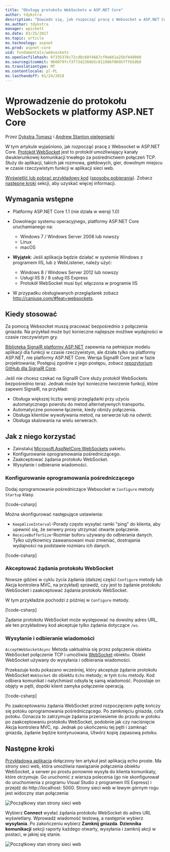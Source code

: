 ```yaml
---
title: "Obsługę protokołu WebSockets w ASP.NET Core"
author: tdykstra
description: "Dowiedz się, jak rozpocząć pracę z Websocket w ASP.NET Core."
ms.author: tdykstra
manager: wpickett
ms.date: 03/25/2017
ms.topic: article
ms.technology: aspnet
ms.prod: aspnet-core
uid: fundamentals/websockets
ms.openlocfilehash: 6f335376c72cd0c68f4667cf0e661a25bf448980
ms.sourcegitcommit: 060879fcf3f73d2366b5c811986f8695fff65db8
ms.translationtype: MT
ms.contentlocale: pl-PL
ms.lasthandoff: 01/24/2018
---
```

# <a name="introduction-to-websockets-in-aspnet-core"></a>Wprowadzenie do protokołu WebSockets w platformy ASP.NET Core

Przez [Dykstra Tomasz](https://github.com/tdykstra) i [Andrew Stanton pielęgniarki](https://github.com/anurse)

W tym artykule wyjaśniono, jak rozpocząć pracę z Websocket w ASP.NET Core. [Protokół WebSocket](https://wikipedia.org/wiki/WebSocket) jest to protokół umożliwiający kanały dwukierunkowej komunikacji trwałego za pośrednictwem połączeń TCP. Służy do aplikacji, takich jak rozmowa, giełdowych, gier, dowolnym miejscu w czasie rzeczywistym funkcji w aplikacji sieci web.

[Wyświetlić lub pobrać przykładowy kod](https://github.com/aspnet/Docs/tree/master/aspnetcore/fundamentals/websockets/sample) ([sposobu pobierania](xref:tutorials/index#how-to-download-a-sample)). Zobacz [następne kroki](#next-steps) sekcji, aby uzyskać więcej informacji.


## <a name="prerequisites"></a>Wymagania wstępne

* Platformy ASP.NET Core 1.1 (nie działa w wersji 1.0)
* Dowolnego systemu operacyjnego, platformy ASP.NET Core uruchamianego na:
  
  * Windows 7 / Windows Server 2008 lub nowszy
  * Linux
  * macOS

* **Wyjątek**: Jeśli aplikacja będzie działać w systemie Windows z programem IIS, lub z WebListener, należy użyć:

  * Windows 8 / Windows Server 2012 lub nowszy
  * Usługi IIS 8 / 8 usług IIS Express
  * Protokół WebSocket musi być włączona w programie IIS

* W przypadku obsługiwanych przeglądarek zobacz http://caniuse.com/#feat=websockets.

## <a name="when-to-use-it"></a>Kiedy stosować

Za pomocą Websocket muszą pracować bezpośrednio z połączenia gniazda. Na przykład może być konieczne najlepsze możliwe wydajności w czasie rzeczywistym gry.

[Biblioteka SignalR platformy ASP.NET](https://docs.microsoft.com/aspnet/signalr/overview/getting-started/introduction-to-signalr) zapewnia na pełniejsze modelu aplikacji dla funkcji w czasie rzeczywistym, ale działa tylko na platformy ASP.NET, nie platformy ASP.NET Core. Wersja SignalR Core jest w fazie projektowania; Postępuj zgodnie z jego postępu, zobacz [repozytorium GitHub dla SignalR Core](https://github.com/aspnet/SignalR).

Jeśli nie chcesz czekać na SignalR Core służy protokół WebSockets bezpośrednio teraz. Jednak może być konieczne tworzenie funkcji, które zapewni SignalR, na przykład:

* Obsługa większej liczby wersji przeglądarki przy użyciu automatycznego powrotu do metod alternatywnych transportu.
* Automatyczne ponowne łączenie, kiedy obniży połączenia.
* Obsługa klientów wywoływania metod, na serwerze lub na odwrót.
* Obsługa skalowania na wielu serwerach.

## <a name="how-to-use-it"></a>Jak z niego korzystać

* Zainstaluj [Microsoft.AspNetCore.WebSockets](https://www.nuget.org/packages/Microsoft.AspNetCore.WebSockets/) pakietu.
* Konfigurowanie oprogramowania pośredniczącego.
* Zaakceptować żądania protokołu WebSocket.
* Wysyłanie i odbieranie wiadomości.

### <a name="configure-the-middleware"></a>Konfigurowanie oprogramowania pośredniczącego

Dodaj oprogramowanie pośredniczące Websocket w `Configure` metody `Startup` klasy.

[!code-csharp[](websockets/sample/Startup.cs?name=UseWebSockets)]

Można skonfigurować następujące ustawienia:

* `KeepAliveInterval`-Porady często wysyłać ramki "ping" do klienta, aby upewnić się, że serwery proxy utrzymać otwarte połączenie.
* `ReceiveBufferSize`-Rozmiar buforu używany do odbierania danych. Tylko użytkownicy zaawansowani musi zmieniać, dostrajania wydajności na podstawie rozmiaru ich danych.

[!code-csharp[](websockets/sample/Startup.cs?name=UseWebSocketsOptions)]

### <a name="accept-websocket-requests"></a>Akceptować żądania protokołu WebSocket

Nowsze gdzieś w cyklu życia żądania (dalszej części `Configure` metody lub Akcja kontrolera MVC, na przykład) sprawdź, czy jest to żądanie protokołu WebSocket i zaakceptować żądania protokołu WebSocket.

W tym przykładzie pochodzi z później w `Configure` metody.

[!code-csharp[](websockets/sample/Startup.cs?name=AcceptWebSocket&highlight=7)]

Żądanie protokołu WebSocket może występować na dowolny adres URL, ale ten przykładowy kod akceptuje tylko żądania dotyczące `/ws`.

### <a name="send-and-receive-messages"></a>Wysyłanie i odbieranie wiadomości

`AcceptWebSocketAsync` Metoda uaktualnia się przez połączenie obiektu WebSocket połączenie TCP i umożliwia [WebSocket](https://docs.microsoft.com/dotnet/core/api/system.net.websockets.websocket) obiektu. Obiekt WebSocket używany do wysyłania i odbierania wiadomości.

Przekazuje kodu pokazano wcześniej, który akceptuje żądanie protokołu WebSocket `WebSocket` do obiektu `Echo` metody; w tym `Echo` metody. Kod odbiera komunikat i natychmiast odsyła tę samą wiadomość. Pozostaje on objęty w pętli, dopóki klient zamyka połączenie operacją. 

[!code-csharp[](websockets/sample/Startup.cs?name=Echo)]

Po zaakceptowaniu żądania WebSocket przed rozpoczęciem pętlę kończy się potoku oprogramowania pośredniczącego.  Po zamknięciu gniazda, cofa potoku. Oznacza to zatrzymuje żądania przeniesienie do przodu w potoku po zaakceptowaniu protokołu WebSocket, podobnie jak czy naciśnięcie Akcja kontrolera MVC, np.  Jednak po ukończeniu tej pętli i zamknąć gniazda, żądanie będzie kontynuowana, Utwórz kopię zapasową potoku.

## <a name="next-steps"></a>Następne kroki

[Przykładowa aplikacja](https://github.com/aspnet/Docs/tree/master/aspnetcore/fundamentals/websockets/sample) dołączony ten artykuł jest aplikacją echo proste. Ma strony sieci web, która umożliwia nawiązanie połączenia obiektu WebSocket, a serwer po prostu ponownie wysyła do klienta komunikaty, które otrzymuje. Go uruchomić z wiersza polecenia (go nie skonfigurował do uruchomienia z programu Visual Studio z programem IIS Express) i przejdź do http://localhost: 5000. Strony sieci web w lewym górnym rogu jest widoczny stan połączenia:

![Początkowy stan strony sieci web](websockets/_static/start.png)

Wybierz **Connect** wysłać żądania protokołu WebSocket do adres URL wyświetlany.  Wprowadź wiadomość testową, a następnie wybierz **wysyłania**. Po zakończeniu wybierz **Zamknij gniazda**. **Dziennika komunikacji** sekcji raporty każdego otwarty, wysyłania i zamknij akcji w postaci, w jakiej się stanie.

![Początkowy stan strony sieci web](websockets/_static/end.png)
